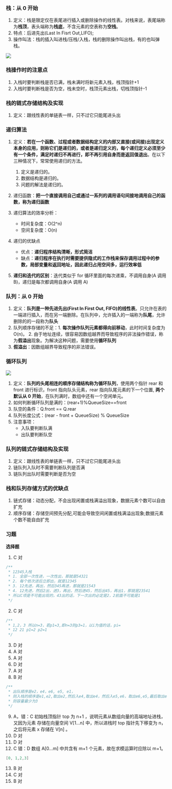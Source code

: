 ### 栈：从 0 开始

1. 定义：栈是限定仅在表尾进行插入或删除操作的线性表。对栈来说，表尾端称为**栈顶**，表头端称为**栈底**，不含元素的空表称为**空栈**。
2. 特点：后进先出(Last In Fisrt Out,LIFO);
3. 操作叫法：栈的插入叫进栈/压栈/入栈，栈的删除操作叫出栈，有的也叫弹栈。

![](https://blog-1300014307.cos.ap-guangzhou.myqcloud.com/202312281626113.png)

### 栈操作时的注意点

1. 入栈时要判断栈是否已满，栈未满时将新元素入栈，栈顶指针+1
2. 入栈时要判断栈是否为空，栈未空时，栈顶元素出栈，切栈顶指针-1

### 栈的链式存储结构及实现

1. 定义：跟线性表的单链表一样，只不过它只能尾进头出

### 递归算法

1. 定义：**若在一个函数、过程或者数据结构定义的内部又直接(或间接)出现定义本身的应用，则称它们是递归的，或者是递归定义的，每个递归定义必须至少有一个条件，满足时递归不再进行，即不再引用自身而是返回值退出**。在以下三种情况下，常常使用递归的方法。

   1. 定义是递归的。
   2. 数据结构是递归的。
   3. 问题的解法是递归的。

2. 递归函数：**把一个直接调用自己或通过一系列的调用语句间接地调用自己的函数，称为递归函数**
3. 递归算法的效率分析：
   - 时间复杂度：O(2^n)
   - 空间复杂度：O(n)
4. 递归的优缺点
   - 优点：**递归程序结构清晰，形式简洁**
   - 缺点：**递归程序在执行时需要提供隐式的工作栈来保存调用过程中的参数，局部变量和返回地址，因此递归占用空间多，运行效率低**
5. **递归和迭代的区别**：迭代类似于 for 循环里面的每次递乘，不调用自身(A 调用 B)，递归是每次都调用自身(A 调用 A)

### 队列：从 0 开始

1. 定义：**队列是一种先进先出(First In First Out, FIFO)的线性表**。只允许在表的一端进行插入，而在另一端删除。在队列中，允许插入的一端称为**队尾**，允许删除的的一段称为**队头**
2. 队列顺序存储的不足：1. **每次操作队列元素都得向前移动**，此时时间复杂度为 O(n)。 2. 由于地址连续，很容易因数组越界而导致程序的非法操作错误，称为**假溢出**现象。为解决这种问题，需要使用**循环队列**
3. **假溢出**：因数组越界导致程序的非法错误。

### 循环队列

![](https://blog-1300014307.cos.ap-guangzhou.myqcloud.com/202312281649712.png)

1. 定义：**队列的头尾相连的顺序存储结构称为循环队列**，使用两个指针 rear 和 front 进行标识，front 指向队头元素，rear 指向队尾元素的下一个位置, **两个默认从 0 开始**，在队列满时，数组中还有一个空闲单元。
2. 如何判断循环队列是满的：(rear+1)%QueueSize==front
3. 队空的条件：Q.front == Q.rear
4. 队列长度公式：(rear - front + QueueSize) % QueueSize
5. 注意事项：
   - 入队要判断队满
   - 出队要判断队空

### 队列的链式存储结构及实现

1. 定义：跟线性表的单链表一样，只不过它只能尾进头出
2. 链队列入队时不需要判断队列是否满
3. 链队列出队时需要判断是否为空

### 栈和队列存储方式的优缺点

1. 链式存储：动态分配，不会出现闲置或栈满溢出现象，数据元素个数可以自由扩充
2. 顺序存储：存储空间预先分配,可能会导致空间闲置或栈满溢出现象;数据元素个数不能自由扩充

### 习题

**选择题**

1. C 对

```c
/**
 * 12345入栈
 * 1. 全部一次性进，一次性出，那就是54321
 * 2. 每个依次进后立即出，就是12345
 * 3. 12先进，再出，然后345再进，那就是21543
 * 4. 12先进，然后2出，进3，再出，然后进45，然后出45，再出1，那就是23541
 * 所以C项是不可能出现的，43出的话，下一次出的必定是2，2前面不可能是1
 */
```

2. C 对

```C
/**
 * 1,2，3 所以n=3，若p1=3,即n=3则p3=1，以i为值的话，pi=
 * 12 21 p1=2 p2=1
 */
```

3. D 对
4. A 对
5. A 对
6. D 对
7. A 对
8. B 对

```c
/**
 * 出队顺序是e2，e4，e6, e5, e1，
 * 则入栈的顺序是e1,e2,取出e2,然后入e4,取出e4，然后入e5,e6，取出e6,e5,最后取出e1
 * 则容量最少为3
 */
```

9. A，错：C 初始栈顶指针 top 为 n+1 ，说明元素从数组向量的高端地址进栈，又因为元素
   存储在向量空间 V[1…n] 中，所以进栈时 top 指针先下移变为 n，之后将元素 x 存储在 V[n] 。
10. D 对
11. D 对
12. C 错：D 数组 A[0…m] 中共含有 m+1 个元素，故在求模运算时应除以 m+1。

```C
[0, 1,2,3]
```

13. B 对
14. C 对
15. B 对
